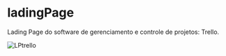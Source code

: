 # ladingPage
Lading Page do software de gerenciamento e controle de projetos: Trello.

![LPtrello](https://user-images.githubusercontent.com/69792090/156916332-b0da5037-4807-42e5-bab9-f40ce2c4bd12.png)
